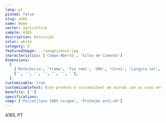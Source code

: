 ```yaml
---
lang: pt
pinned: false
slug: a165
name: Nome
sector: agriculture
sample: A165
description: Descrição
color: white
category: d
featuredImage: ../images/mock.jpg
characteristics: ['Campo Aberto', 'Silos de Cimento']
dimensions:
  [
    ['Referência', 'Trama', 'Fio (mm)', 'GMS', 'Cores', 'Largura (m)', 'Comprimento (m)'],
    ['', '', '', '', '', '', ''],
  ]
customizable: true
customizableText: Este produto é customizável de acordo com as suas necessidades. Contacte-nos para mais informações.
benefits: ['']
specifications:
comp: ['Polietileno 100% virgem', 'Proteção anti-UV']
---
```


A165, PT
